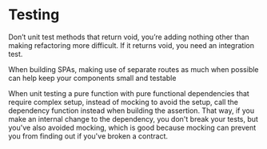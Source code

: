 # Testing

Don’t unit test methods that return void, you’re adding nothing other than making refactoring more difficult. If it returns void, you need an integration test.

When building SPAs, making use of separate routes as much when possible can help keep your components small and testable

When unit testing a pure function with pure functional dependencies that require complex setup, instead of mocking to avoid the setup, call the dependency function instead when building the assertion. That way, if you make an internal change to the dependency, you don't break your tests, but you've also avoided mocking, which is good because mocking can prevent you from finding out if you've broken a contract.